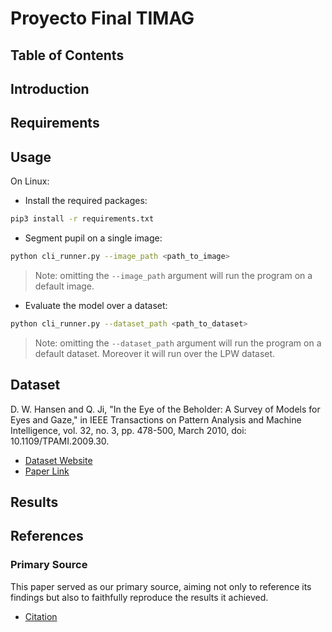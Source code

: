# Proyecto Final TIMAG

## Table of Contents

## Introduction

## Requirements
## Usage
On Linux:
* Install the required packages:
```bash
pip3 install -r requirements.txt
```
* Segment pupil on a single image:
```bash
python cli_runner.py --image_path <path_to_image>
```
> Note: omitting the `--image_path` argument will run the program on a default image.
* Evaluate the model over a dataset:
```bash
python cli_runner.py --dataset_path <path_to_dataset>
```
> Note: omitting the `--dataset_path` argument will run the program on a default dataset. Moreover it will run over the LPW dataset.



## Dataset 
D. W. Hansen and Q. Ji, "In the Eye of the Beholder: A Survey of Models for Eyes and Gaze," in IEEE Transactions on Pattern Analysis and Machine Intelligence, vol. 32, no. 3, pp. 478-500, March 2010, doi: 10.1109/TPAMI.2009.30.
- [Dataset Website](https://www.mpi-inf.mpg.de/departments/computer-vision-and-machine-learning/research/gaze-based-human-computer-interaction/labelled-pupils-in-the-wild-lpw)
- [Paper Link](https://arxiv.org/pdf/1511.05768.pdf)

## Results

## References
### Primary Source
This paper served as our primary source, aiming not only to reference its findings but also to faithfully reproduce the results it achieved.
- [Citation]()
